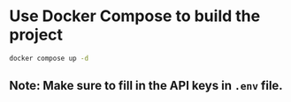 # Use Docker Compose to build the project
```bash
docker compose up -d
```
## Note: Make sure to fill in the API keys in ```.env``` file.
